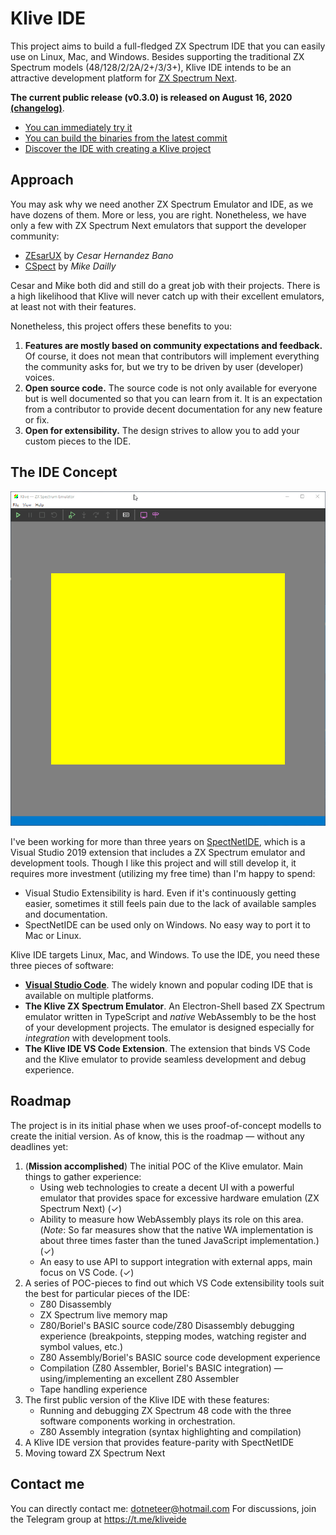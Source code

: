 # Klive IDE

This project aims to build a full-fledged ZX Spectrum IDE that you can easily use on Linux, Mac, and Windows. Besides supporting the traditional ZX Spectrum models (48/128/2/2A/2+/3/3+), Klive IDE intends to be an attractive development platform for [ZX Spectrum Next](https://www.specnext.com/).

**The current public release (v0.3.0) is released on August 16, 2020 [(changelog)](https://github.com/Dotneteer/kliveide/releases)**.

- [You can immediately try it](https://dotneteer.github.io/kliveide/getting-started/install-kliveide)
- [You can build the binaries from the latest commit](https://dotneteer.github.io/kliveide/getting-started/build-kliveide)
- [Discover the IDE with creating a Klive project](https://dotneteer.github.io/kliveide/getting-started/create-klive-project)

## Approach

You may ask why we need another ZX Spectrum Emulator and IDE, as we have dozens of them. More or less, you are right. Nonetheless, we have only a few with ZX Spectrum Next emulators that support the developer community:

- [ZEsarUX](https://github.com/chernandezba/zesarux) by _Cesar Hernandez Bano_
- [CSpect](http://www.cspect.org/) by _Mike Dailly_

Cesar and Mike both did and still do a great job with their projects. There is a high likelihood that Klive will never catch up with their excellent emulators, at least not with their features.

 Nonetheless, this project offers these benefits to you:
1. **Features are mostly based on community expectations and feedback.** Of course, it does not mean that contributors will implement everything the community asks for, but we try to be driven by user (developer) voices.
2. **Open source code.** The source code is not only available for everyone but is well documented so that you can learn from it. It is an expectation from a contributor to provide decent documentation for any new feature or fix.
3. **Open for extensibility.** The design strives to allow you to add your custom pieces to the IDE.

## The IDE Concept

![Klive intro](./intro/klive-intro.gif)

I've been working for more than three years on [SpectNetIDE](https://github.com/Dotneteer/spectnetide), which is a Visual Studio 2019 extension that includes a ZX Spectrum emulator and development tools. Though I like this project and will still develop it, it requires more investment (utilizing my free time) than I'm happy to spend:
- Visual Studio Extensibility is hard. Even if it's continuously getting easier, sometimes it still feels pain due to the lack of available samples and documentation.
- SpectNetIDE can be used only on Windows. No easy way to port it to Mac or Linux.

Klive IDE targets Linux, Mac, and Windows. To use the IDE, you need these three pieces of software:
- [**Visual Studio Code**](https://code.visualstudio.com/). The widely known and popular coding IDE that is available on multiple platforms.
- **The Klive ZX Spectrum Emulator**. An Electron-Shell based ZX Spectrum emulator written in TypeScript and _native_ WebAssembly to be the host of your development projects. The emulator is designed especially for _integration_ with development tools.
- **The Klive IDE VS Code Extension**. The extension that binds VS Code and the Klive emulator to provide seamless development and debug experience.

## Roadmap

The project is in its initial phase when we uses proof-of-concept modells to create the initial version. As of know, this is the roadmap &mdash; without any deadlines yet:

1. (**Mission accomplished**) The initial POC of the Klive emulator. Main things to gather experience:
    - Using web technologies to create a decent UI with a powerful emulator that provides space for excessive hardware emulation (ZX Spectrum Next) (&check;)
    - Ability to measure how WebAssembly plays its role on this area. (_Note_: So far measures show that the native WA implementation is about three times faster than the tuned JavaScript implementation.) (&check;)
    - An easy to use API to support integration with external apps, main focus on VS Code. (&check;)
2. A series of POC-pieces to find out which VS Code extensibility tools suit the best for particular pieces of the IDE:
    - Z80 Disassembly
    - ZX Spectrum live memory map
    - Z80/Boriel's BASIC source code/Z80 Disassembly debugging experience (breakpoints, stepping modes, watching register and symbol values, etc.)
    - Z80 Assembly/Boriel's BASIC source code development experience
    - Compilation (Z80 Assembler, Boriel's BASIC integration) &mdash; using/implementing an excellent Z80 Assembler
    - Tape handling experience
3. The first public version of the Klive IDE with these features:
    - Running and debugging ZX Spectrum 48 code with the three software components working in orchestration.
    - Z80 Assembly integration (syntax highlighting and compilation)
4. A Klive IDE version that provides feature-parity with SpectNetIDE
5. Moving toward ZX Spectrum Next

## Contact me

You can directly contact me: dotneteer@hotmail.com
For discussions, join the Telegram group at https://t.me/kliveide


